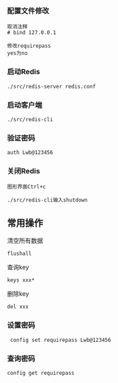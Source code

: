 ### 配置文件修改

~~~
取消注释
# bind 127.0.0.1

修改requirepass
yes为no
~~~



### 启动Redis

~~~
./src/redis-server redis.conf
~~~

### 启动客户端

~~~
./src/redis-cli
~~~
### 验证密码

~~~
auth Lwb@123456
~~~


### 关闭Redis

~~~
图形界面Ctrl+c

./src/redis-cli输入shutdown
~~~



## 常用操作

清空所有数据

~~~
flushall
~~~

查询key

~~~
keys xxx*
~~~

删除key

~~~
del xxx
~~~



### 设置密码

~~~
 config set requirepass Lwb@123456
~~~

### 查询密码

~~~
config get requirepass
~~~







